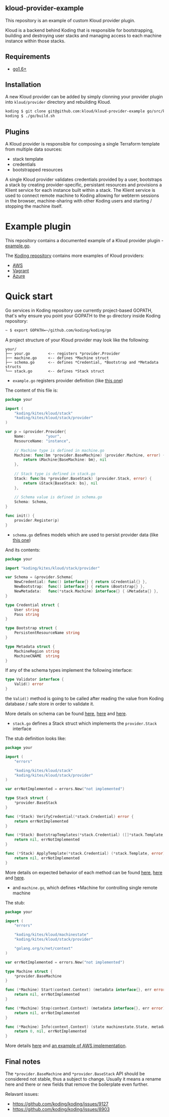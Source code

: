 kloud-provider-example
----------------------

This repository is an example of custom Kloud provider plugin.

Kloud is a backend behind Koding that is responsible for bootstrapping, building and destroying user stacks and managing access to each machine instance within those stacks.

## Requirements

- [go1.6+](https://golang.org/dl/)

## Installation

A new Kloud provider can be added by simply clonning your provider plugin into `kloud/provider` directory and rebuilding Kloud.

```bash
koding $ git clone git@github.com:kloud/kloud-provider-example go/src/koding/kites/kloud/provider/example
koding $ ./go/build.sh
```

## Plugins

A Kloud provider is responsible for composing a single Terraform template from multiple data sources:

- stack template
- credentials
- bootstrapped resources

A single Kloud provider validates credentials provided by a user, bootstraps a stack by creating provider-specific, persistant resources and provisions a Klient service for each instance built within a stack. The Klient service is used to connect remote machine to Koding allowing for webterm sessions in the browser, machine-sharing with other Koding users and starting / stopping the machine itself.

# Example plugin

This repository contains a documented example of a Kloud provider plugin - [example.go](./example.go).

The [Koding repository](https://github.com/koding/koding) contains more examples of Kloud providers:

- [AWS](https://github.com/koding/koding/tree/master/go/src/koding/kites/kloud/provider/aws)
- [Vagrant](https://github.com/koding/koding/tree/master/go/src/koding/kites/kloud/provider/vagrant)
- [Azure](https://github.com/koding/koding/tree/master/go/src/koding/kites/kloud/provider/azure)

# Quick start

Go services in Koding repository use currently project-based GOPATH, that's why ensure you point your GOPATH to the `go` directory inside Koding repository:

```bash
~ $ export GOPATH=~/github.com/koding/koding/go
```

A project structure of your Kloud provider may look like the following:

```
your/
├── your.go        <-- registers *provider.Provider
├── machine.go     <-- defines *Machine struct
├── schema.go      <-- defines *Credential, *Bootstrap and *Metadata structs
└── stack.go       <-- defines *Stack struct
```

- `example.go` registers provider definition (like [this one](./example.go#L18-L105))

The content of this file is:

```go
package your

import (
	"koding/kites/kloud/stack"
	"koding/kites/kloud/stack/provider"
)

var p = &provider.Provider{
	Name:         "your",
	ResourceName: "instance",
	
	// Machine type is defined in machine.go
	Machine: func(bm *provider.BaseMachine) (provider.Machine, error) {
		return &Machine{BaseMachine: bm}, nil
	},
	
	// Stack type is defined in stack.go
	Stack: func(bs *provider.BaseStack) (provider.Stack, error) {
		return &Stack{BaseStack: bs}, nil
	},
	
	// Schema value is defined in schema.go 
	Schema: Schema,
}

func init() {
	provider.Register(p)
}
```

- `schema.go` defines models which are used to persist provider data (like [this one](./example.go#L92-L104))

And its contents:

```go
package your

import "koding/kites/kloud/stack/provider"

var Schema = &provider.Schema{
	NewCredential: func() interface{} { return &Credential{} },
	NewBootstrap:  func() interface{} { return &Bootstrap{} },
	NewMetadata:   func(*stack.Machine) interface{} { &Metadata{} },
}

type Credential struct {
	User string
	Pass string
}

type Bootstrap struct {
	PersistentResourceName string
}

type Metadata struct {
	MachineRegion string
	MachineCNAME  string
}
```

If any of the schema types implement the following interface:

```go
type Validator interface {
	Valid() error
}
```

the `Valid()` method is going to be called after reading the value from Koding database / safe store in order to validate it.

More details on schema can be found [here](./example.go#L71-L91), [here](./example.go#L134-L155) and [here](./example.go#L191-L216).

- `stack.go` defines a Stack struct which implements the `provider.Stack` interface

The stub definition looks like:

```go
package your

import (
	"errors"

	"koding/kites/kloud/stack"
	"koding/kites/kloud/stack/provider"
)

var errNotImplemented = errors.New("not implemented")

type Stack struct {
	*provider.BaseStack
}

func (*Stack) VerifyCredential(*stack.Credential) error {
	return errNotImplemented
}

func (*Stack) BootstrapTemplates(*stack.Credential) ([]*stack.Template, error) {
	return nil, errNotImplemented
}

func (*Stack) ApplyTemplate(*stack.Credential) (*stack.Template, error) {
	return nil, errNotImplemented
}
```

More details on expected behavior of each method can be found [here](./example.go#L223-L236), [here](./example.go#L238-L247) and [here](./example.go#L249-L338).

- and `machine.go`, which defines \*Machine for controlling single remote machine

The stub:

```go
package your

import (
	"errors"

	"koding/kites/kloud/machinestate"
	"koding/kites/kloud/stack/provider"

	"golang.org/x/net/context"
)

var errNotImplemented = errors.New("not implemented")

type Machine struct {
	*provider.BaseMachine
}

func (*Machine) Start(context.Context) (metadata interface{}, err error) {
	return nil, errNotImplemented
}

func (*Machine) Stop(context.Context) (metadata interface{}, err error) {
	return nil, errNotImplemented
}

func (*Machine) Info(context.Context) (state machinestate.State, metadata interface{}, err error) {
	return 0, nil, errNotImplemented
}
```

More details [here](./example.go#L157-L189) and [an example of AWS implementation](https://github.com/koding/koding/blob/358a070fd24700cee4a39dc556ad79164f3b9918/go/src/koding/kites/kloud/provider/aws/machine.go#L42-L68).

## Final notes

The `*provider.BaseMachine` and `*provider.BaseStack` API should be considered not stable, thus a subject to change. Usually it means a rename here and there or new fields that remove the boilerplate even further.

Relavant issues:

- https://github.com/koding/koding/issues/9127
- https://github.com/koding/koding/issues/8903
